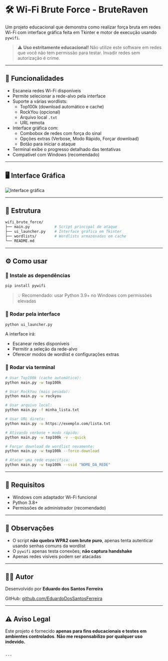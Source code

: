 # 🛠️ Wi-Fi Brute Force - BruteRaven

Um projeto educacional que demonstra como realizar força bruta em redes Wi-Fi com interface gráfica feita em Tkinter e motor de execução usando `pywifi`.

> ⚠️ **Uso estritamente educacional!** Não utilize este software em redes que você não tem permissão para testar. Invadir redes sem autorização é crime.

---

## 🎯 Funcionalidades

- Escaneia redes Wi-Fi disponíveis
- Permite selecionar a rede-alvo pela interface
- Suporte a várias wordlists:
  - Top100k (download automático e cache)
  - RockYou (opcional)
  - Arquivo local `.txt`
  - URL remota
- Interface gráfica com:
  - Combobox de redes com força do sinal
  - Opções extras (Verbose, Modo Rápido, Forçar download)
  - Botão para iniciar o ataque
- Terminal exibe o progresso detalhado das tentativas
- Compatível com Windows (recomendado)

---

## 🖥️ Interface Gráfica

![Interface gráfica](./assets/preview.png)

---

## 🧩 Estrutura

```bash
wifi_brute_force/
├── main.py           # Script principal de ataque
├── ui_launcher.py    # Interface gráfica em Tkinter
├── wordlists/        # Wordlists armazenadas em cache
└── README.md
````

---

## ⚙️ Como usar

### 🔹 Instale as dependências

```bash
pip install pywifi
```

> 💡 Recomendado: usar Python 3.9+ no Windows com permissões elevadas

### 🔹 Rodar pela interface

```bash
python ui_launcher.py
```

A interface irá:

* Escanear redes disponíveis
* Permitir a seleção da rede-alvo
* Oferecer modos de wordlist e configurações extras

### 🔹 Rodar via terminal

```bash
# Usar Top100k (cache automático):
python main.py -w top100k

# Usar RockYou (mais pesada):
python main.py -w rockyou

# Usar arquivo local:
python main.py -f minha_lista.txt

# Usar URL direta:
python main.py -u https://exemplo.com/lista.txt

# Ativando verbose + modo rápido:
python main.py -w top100k -v --quick

# Forçar download de wordlist novamente:
python main.py -w top100k --force-download

# Atacar uma rede específica:
python main.py -w top100k --ssid "NOME_DA_REDE"
```

---

## 📌 Requisitos

* Windows com adaptador Wi-Fi funcional
* Python 3.8+
* Permissões de administrador (recomendado)

---

## 🧠 Observações

* O script **não quebra WPA2 com brute puro**, apenas tenta autenticar usando senhas comuns da wordlist
* O `pywifi` apenas testa conexões; **não captura handshake**
* Apenas redes visíveis podem ser atacadas

---

## 🧑‍💻 Autor

Desenvolvido por **Eduardo dos Santos Ferreira**

GitHub: [github.com/EduardoDosSantosFerreira](https://github.com/EduardoDosSantosFerreira)

---

## ⚠️ Aviso Legal

Este projeto é fornecido **apenas para fins educacionais e testes em ambientes controlados**.
**Não me responsabilizo por qualquer uso indevido.**

```

---
